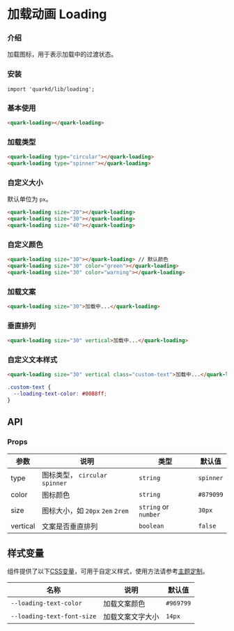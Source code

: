 # 加载动画 Loading

### 介绍

加载图标，用于表示加载中的过渡状态。

### 安装

```tsx
import 'quarkd/lib/loading';
```
### 基本使用
```html
<quark-loading></quark-loading>
```
### 加载类型
```html
<quark-loading type="circular"></quark-loading>
<quark-loading type="spinner"></quark-loading>
```

### 自定义大小
默认单位为 `px`。
```html
<quark-loading size="20"></quark-loading>
<quark-loading size="30"></quark-loading>
<quark-loading size="40"></quark-loading>
```

### 自定义颜色

```html
<quark-loading size="30"></quark-loading> // 默认颜色
<quark-loading size="30" color="green"></quark-loading>
<quark-loading size="30" color="warning"></quark-loading>
```

### 加载文案
```html
<quark-loading size="30">加载中...</quark-loading>
```

### 垂直排列
```html
<quark-loading size="30" vertical>加载中...</quark-loading>
```

### 自定义文本样式
```html
<quark-loading size="30" vertical class="custom-text">加载中...</quark-loading>
```
```css
.custom-text {
  --loading-text-color: #0088ff;
}
```

## API

### Props

| 参数         | 说明                             | 类型             | 默认值           |
|--------------|----------------------------------|------------------|------------------|
| type         | 图标类型， `circular` `spinner` | `string` |  `spinner`    |
| color        | 图标颜色                         | `string`           | `#879099`                |
| size         | 图标大小，如 `20px` `2em` `2rem` | `string` or `number` | `30px`                |
| vertical     | 文案是否垂直排列 | `boolean` |       `false`         |

## 样式变量

组件提供了以下[CSS变量](https://developer.mozilla.org/zh-CN/docs/Web/CSS/Using_CSS_custom_properties)，可用于自定义样式，使用方法请参考[主题定制](#/zh-CN/guide/theme)。

| 名称                     | 说明                                  | 默认值          | 
| ------------------------ | ----------------------------------- | --------------- |
| `--loading-text-color`       | 加载文案颜色                       |    `#969799`|    
| `--loading-text-font-size`       | 加载文案文字大小                     |    `14px`| 

